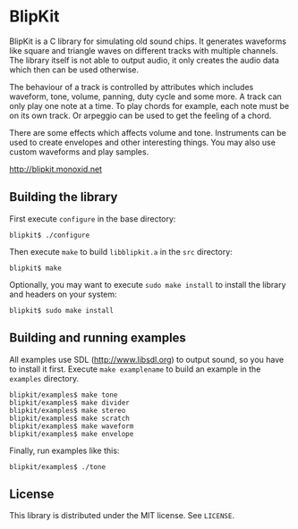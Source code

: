 BlipKit
=======

BlipKit is a C library for simulating old sound chips. It generates waveforms
like square and triangle waves on different tracks with multiple channels. The
library itself is not able to output audio, it only creates the audio data which
then can be used otherwise.

The behaviour of a track is controlled by attributes which includes waveform,
tone, volume, panning, duty cycle and some more. A track can only play one note
at a time. To play chords for example, each note must be on its own track.  Or
arpeggio can be used to get the feeling of a chord.

There are some effects which affects volume and tone. Instruments can be used to
create envelopes and other interesting things. You may also use custom waveforms
and play samples.

<http://blipkit.monoxid.net>

Building the library
--------------------

First execute `configure` in the base directory:

	blipkit$ ./configure

Then execute `make` to build `libblipkit.a` in the `src` directory:

	blipkit$ make

Optionally, you may want to execute `sudo make install` to install the library
and headers on your system:

	blipkit$ sudo make install

Building and running examples
-----------------------------

All examples use SDL (<http://www.libsdl.org>) to output sound, so you have to
install it first. Execute `make examplename` to build an example in the
`examples` directory.

	blipkit/examples$ make tone
	blipkit/examples$ make divider
	blipkit/examples$ make stereo
	blipkit/examples$ make scratch
	blipkit/examples$ make waveform
	blipkit/examples$ make envelope

Finally, run examples like this:

	blipkit/examples$ ./tone

License
-------

This library is distributed under the MIT license. See `LICENSE`.
